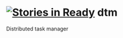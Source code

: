[![Stories in Ready](https://badge.waffle.io/go-chef/dtm.png?label=ready&title=Ready)](https://waffle.io/go-chef/dtm)
dtm
===

Distributed task manager
